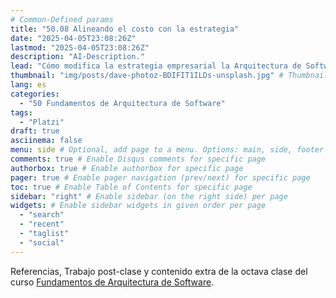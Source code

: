 ```yaml
---
# Common-Defined params
title: "50.08 Alineando el costo con la estrategia"
date: "2025-04-05T23:08:26Z"
lastmod: "2025-04-05T23:08:26Z"
description: "AI-Description."
lead: "Cómo modifica la estrategia empresarial la Arquitectura de Software?" # Lead text
thumbnail: "img/posts/dave-photoz-BDIFIT1ILDs-unsplash.jpg" # Thumbnail image
lang: es
categories:
  - "50 Fundamentos de Arquitectura de Software"
tags:
  - "Platzi"
draft: true
asciinema: false
menu: side # Optional, add page to a menu. Options: main, side, footer
comments: true # Enable Disqus comments for specific page
authorbox: true # Enable authorbox for specific page
pager: true # Enable pager navigation (prev/next) for specific page
toc: true # Enable Table of Contents for specific page
sidebar: "right" # Enable sidebar (on the right side) per page
widgets: # Enable sidebar widgets in given order per page
  - "search"
  - "recent"
  - "taglist"
  - "social"
---
```


Referencias, Trabajo post-clase y contenido extra de la octava clase del curso [Fundamentos de Arquitectura de Software](https://platzi.com/). 

<!--more-->


